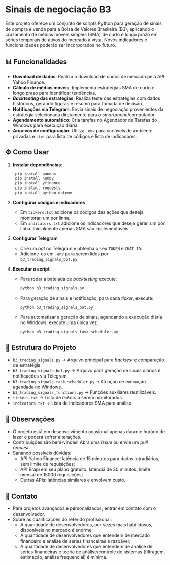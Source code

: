 # Sinais de negociação B3

Este projeto oferece um conjunto de scripts Python para geração de sinais de compra e venda para a Bolsa de Valores Brasileira (B3), aplicando o cruzamento de médias móveis simples (SMA) de curto e longo prazo em séries temporais de ativos do mercado à vista. Novos indicadores e funcionalidades poderão ser incorporados no futuro.

## 📊 Funcionalidades

- **Download de dados**: Realiza o download de dados de mercado pela API Yahoo Finance.
- **Cálculo de médias móveis**: Implementa estratégias SMA de curto e longo prazo para identificar tendências.
- ***Backtesting* das estratégias**: Realiza teste das estratégias com dados históricos, gerando figuras e resumo para tomada de decisão.
- **Notificações via Telegram**: Envia sinais de negociação provenientes da estratégia selecionada diretamente para o *smartphone*/computador.
- **Agendamento automático**: Cria tarefas no Agendador de Tarefas do Windows para execução diária.
- **Arquivos de configuração**: Utiliza `.env` para variáveis de ambiente privadas e `.txt` para lista de códigos e lista de indicadores.

## ⚙️ Como Usar

1. **Instalar dependências**:
   ```bash
    pip install pandas
    pip install numpy
    pip install yfinance
    pip install requests
    pip install python-dotenv
    ```

2. **Configurar códigos e indicadores**
   - Em `tickers.txt` adicione os códigos das ações que deseja monitorar, um por linha.
   - Em `indicators.txt` adicione os indicadores que deseja gerar, um por linha. Inicialmente apenas SMA são implementáveis.

3. **Configurar Telegram**
   - Crie um *bot* no Telegram e obtenha o seu `TOKEN` e `CHAT_ID`.
   - Adicione-os em `.env` para serem lidos por `b3_trading_signals_bot.py`.

4. **Executar o script**
   - Para rodar a batelada de *backtesting* execute:
     ```bash
     python b3_trading_signals.py
     ```
   - Para geração de sinais e notificação, para cada *ticker*, execute:
     ```bash
     python b3_trading_signals_bot.py
     ```
   - Para automatizar a geração de sinais, agendando a execução diária no Windows, execute uma única vez:
     ```bash
     python b3_trading_signals_task_scheduler.py
     ```


## 🧩 Estrutura do Projeto

- `b3_trading_signals.py` → Arquivo principal para *backtest* e comparação de estratégia.
- `b3_trading_signals_bot.py` → Arquivo para geração de sinais diários e notificações via Telegram.
- `b3_trading_signals_task_scheduler.py` → Criação de execução agendada no Windows.
- `b3_trading_signals_functions.py` → Funções auxiliares reutilizáveis.
- `tickers.txt` → Lista de *tickers* a serem monitorados.
- `indicators.txt` → Lista de indicadores SMA para análise.

## 📌 Observações

- O projeto está em desenvolvimento ocasional apenas durante horário de lazer e poderá sofrer alterações.
- Contribuições são bem-vindas! Abra uma *issue* ou envie um *pull request*.
- Sanando possíveis dúvidas:
  - API Yahoo Finance: latência de 15 minutos para dados intradiários, sem limite de requisições;
  - API Brapi em seu plano gratuito: latência de 30 minutos, limite mensal de 15000 requisições;
  - Outras APIs: latências similares e envolvem custo.

## 🤝 Contato

- Para projetos avançados e personalizados, entrar em contato com o desenvolvedor.
- Sobre as qualificações do referido profissional:
  - A quantidade de desenvolvedores, por vezes mais habilidosos, disponíveis no mercado é enorme;
  - A quantidade de desenvolvedores que entendem de mercado financeiro e análise de séries financeiras é razoável;
  - A quantidade de desenvolvedores que entendem de análise de séries financeiras e teoria de análise/controle de sistemas (filtragem, estimação, análise frequencial) é mínima.
